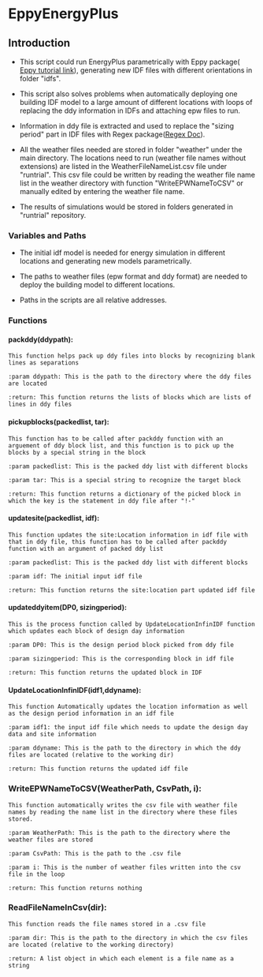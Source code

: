 # EppyEnergyPlus




## Introduction

* This script could run EnergyPlus parametrically with Eppy package( [Eppy tutorial link](https://pythonhosted.org/eppy/Main_Tutorial.html)), generating new IDF files with different orientations in folder "idfs".

* This script also solves problems when automatically deploying one building IDF model to a large amount of different locations with loops of replacing the ddy information in IDFs and attaching epw files to run.

* Information in ddy file is extracted and used to replace the "sizing period" part in IDF files with Regex package([Regex Doc](https://docs.python.org/3/library/re.html)).

* All the weather files needed are stored in folder "weather" under the main directory. The locations need to run (weather file names without extensions) are listed in the WeatherFileNameList.csv file under "runtrial". This csv file could be written by reading the weather file name list in the weather directory with function "WriteEPWNameToCSV" or manually edited by entering the weather file name.

* The results of simulations would be stored in folders generated in "runtrial" repository.



### Variables and Paths

* The initial idf model is needed for energy simulation in different locations and generating new models parametrically.

* The paths to weather files (epw format and ddy format) are needed to deploy the building model to different locations.

* Paths in the scripts are all relative addresses.



### Functions


#### packddy(ddypath):

    This function helps pack up ddy files into blocks by recognizing blank lines as separations

    :param ddypath: This is the path to the directory where the ddy files are located

    :return: This function returns the lists of blocks which are lists of lines in ddy files



#### pickupblocks(packedlist, tar):

    This function has to be called after packddy function with an arguement of ddy block list, and this function is to pick up the blocks by a special string in the block

    :param packedlist: This is the packed ddy list with different blocks

    :param tar: This is a special string to recognize the target block

    :return: This function returns a dictionary of the picked block in which the key is the statement in ddy file after "!-"



#### updatesite(packedlist, idf):

    This function updates the site:Location information in idf file with that in ddy file, this function has to be called after packddy function with an argument of packed ddy list

    :param packedlist: This is the packed ddy list with different blocks

    :param idf: The initial input idf file

    :return: This function returns the site:location part updated idf file



#### updateddyitem(DP0, sizingperiod):

    This is the process function called by UpdateLocationInfinIDF function which updates each block of design day information

    :param DP0: This is the design period block picked from ddy file

    :param sizingperiod: This is the corresponding block in idf file

    :return: This function returns the updated block in IDF



#### UpdateLocationInfinIDF(idf1,ddyname):

    This function Automatically updates the location information as well as the design period information in an idf file

    :param idf1: the input idf file which needs to update the design day data and site information

    :param ddyname: This is the path to the directory in which the ddy files are located (relative to the working dir)

    :return: This function returns the updated idf file



### WriteEPWNameToCSV(WeatherPath, CsvPath, i):

    This function automatically writes the csv file with weather file names by reading the name list in the directory where these files stored.

    :param WeatherPath: This is the path to the directory where the weather files are stored

    :param CsvPath: This is the path to the .csv file

    :param i: This is the number of weather files written into the csv file in the loop

    :return: This function returns nothing



### ReadFileNameInCsv(dir):

    This function reads the file names stored in a .csv file

    :param dir: This is the path to the directory in which the csv files are located (relative to the working directory)

    :return: A list object in which each element is a file name as a string




